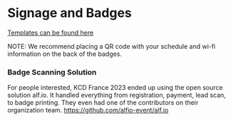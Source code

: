<h1>Signage and Badges</h1>

[Templates can be found here](https://drive.google.com/drive/folders/1bqVdbGB0v6nppbmBA0pF9ncDgT-jMWVc?usp=sharing)

NOTE: We recommend placing a QR code with your schedule and wi-fi information on the back of the badges.

<h3>Badge Scanning Solution</h3>

For people interested, KCD France 2023 ended up using the open source solution alf.io. It handled everything from registration, payment, lead scan, to badge printing. They even had one of the contributors on their organization team.
https://github.com/alfio-event/alf.io
